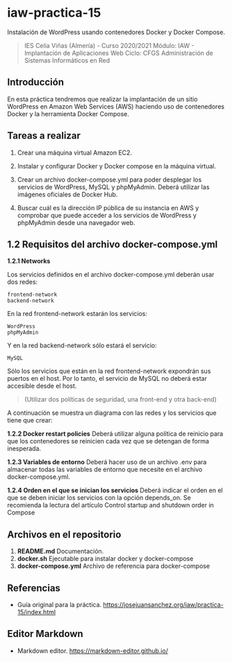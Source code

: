 # iaw-practica-15
Instalación de WordPress usando contenedores Docker y Docker Compose.


> IES Celia Viñas (Almería) - Curso 2020/2021
Módulo: IAW - Implantación de Aplicaciones Web
Ciclo: CFGS Administración de Sistemas Informáticos en Red

**Introducción**
------------
En esta práctica tendremos que realizar la implantación de un sitio WordPress en Amazon Web Services (AWS) haciendo uso de contenedores Docker y la herramienta Docker Compose.

**Tareas a realizar**
------------

1. Crear una máquina virtual Amazon EC2.

2. Instalar y configurar Docker y Docker compose en la máquina virtual.

3. Crear un archivo docker-compose.yml para poder desplegar los servicios de WordPress, MySQL y phpMyAdmin. Deberá utilizar las imágenes oficiales de Docker Hub.

4. Buscar cuál es la dirección IP pública de su instancia en AWS y comprobar que puede acceder a los servicios de WordPress y phpMyAdmin desde una navegador web.


**1.2 Requisitos del archivo docker-compose.yml**
------------
**1.2.1 Networks**

Los servicios definidos en el archivo docker-compose.yml deberán usar dos redes:

    frontend-network
    backend-network

En la red frontend-network estarán los servicios:

    WordPress
    phpMyAdmin

Y en la red backend-network sólo estará el servicio:

    MySQL

Sólo los servicios que están en la red frontend-network expondrán sus puertos en el host. Por lo tanto, el servicio de MySQL no deberá estar accesible desde el host.

> (Utilizar dos políticas de seguridad, una front-end y otra back-end)

A continuación se muestra un diagrama con las redes y los servicios que tiene que crear:

**1.2.2 Docker restart policies**
Deberá utilizar alguna política de reinicio para que los contenedores se reinicien cada vez que se detengan de forma inesperada.

**1.2.3 Variables de entorno**
Deberá hacer uso de un archivo .env para almacenar todas las variables de entorno que necesite en el archivo docker-compose.yml.

**1.2.4 Orden en el que se inician los servicios**
Deberá indicar el orden en el que se deben iniciar los servicios con la opción depends_on. Se recomienda la lectura del artículo Control startup and shutdown order in Compose


**Archivos en el repositorio**
------------
1. **README.md** Documentación.
2. **docker.sh** Ejecutable para instalar docker y docker-compose
3. **docker-compose.yml** Archivo de referencia para docker-compose

**Referencias**
------------
- Guía original para la práctica.
https://josejuansanchez.org/iaw/practica-15/index.html



**Editor Markdown**
------------
- Markdown editor.
https://markdown-editor.github.io/

